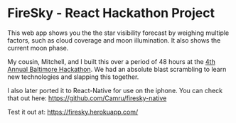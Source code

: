 # FireSky - React Hackathon Project

This web app shows you the the star visibility forecast by weighing multiple factors,
such as cloud coverage and moon illumination. It also shows the current moon phase.

My cousin, Mitchell, and I built this over a period of 48 hours at the 
[4th Annual Baltimore Hackathon](http://baltimorehackathon.com/). We had an absolute
blast scrambling to learn new technologies and slapping this together. 

I also later ported it to React-Native for use on the iphone.
You can check that out here: https://github.com/Camru/firesky-native

Test it out at: https://firesky.herokuapp.com/ 
